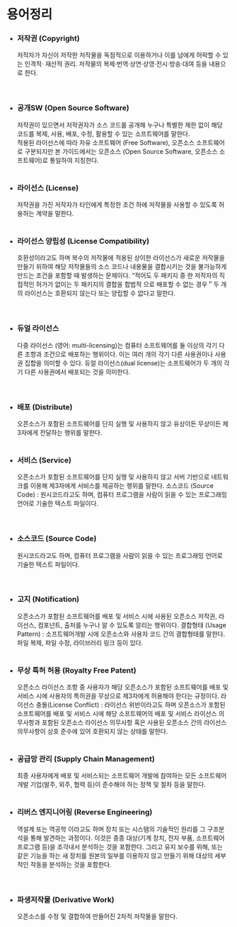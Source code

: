 # 용어정리

- ### 저작권 (Copyright)
    저작자가 자신이 저작한 저작물을 독점적으로 이용하거나 이를 남에게 허락할 수 있는 인격적· 재산적 권리. 저작물의 복제·번역·상연·상영·전시·방송·대여 등을 내용으로 한다.  
    <br><br>
- ### 공개SW (Open Source Software)
    저작권이 있으면서 저작권자가 소스 코드를 공개해 누구나 특별한 제한 없이
    해당 코드를 복제, 사용, 배포, 수정, 활용할 수 있는 소프트웨어를 말한다.  
    적용된 라이선스에 따라 자유 소프트웨어 (Free Software), 오픈소스 소프트웨어로 구분되지만 본 가이드에서는 오픈소스 (Open Source Software, 오픈소스 소프트웨어)로 통일하여 지칭한다. 
    <br><br>
- ### 라이선스 (License)  
    저작권을 가진 저작자가 타인에게 특정한 조건 하에 저작물을 사용할 수 있도록 허용하는
    계약을 말한다. 
    <br><br>
- ### 라이선스 양립성 (License Compatibility)   
    호환성이라고도 하며 복수의 저작물에 적용된 상이한 라이선스가
    새로운 저작물을 만들기 위하여 해당 저작물들의 소스 코드나 내용물을 결합시키는 것을 불가능하게 만드는 조건을
    포함할 때 발생하는 문제이다. “적어도 두 패키지 중 한 저작자의 직접적인 허가가 없이는 두 패키지의 결합을 합법적
    으로 배포할 수 없는 경우＂두 개의 라이선스는 호환되지 않는다 또는 양립할 수 없다고 말한다.   
    <br><br>
- ### 듀얼 라이선스 
    다중 라이선스 (영어: multi-licensing)는 컴퓨터 소프트웨어를 둘 이상의 각기 다른 조항과 조건으로
    배포하는 행위이다. 이는 여러 개의 각기 다른 사용권이나 사용권 집합을 의미할 수 있다. 듀얼 라이선스(dual license)는 소프트웨어가 두 개의 각기 다른 사용권에서 배포되는 것을 의미한다.  
    <br><br>
- ### 배포 (Distribute)
    오픈소스가 포함된 소프트웨어를 단지 실행 및 사용하지 않고 유상이든 무상이든 제3자에게 전달하는 행위를  말한다.
    <br><br>
- ### 서비스 (Service)
    오픈소스가 포함된 소프트웨어를 단지 실행 및 사용하지 않고 서버 기반으로 네트워크를 이용해
    제3자에게 서비스를 제공하는 행위를 말한다.
    소스코드 (Source Code) : 원시코드라고도 하며, 컴퓨터 프로그램을 사람이 읽을 수 있는 프로그래밍 언어로 기술한 텍스트 파일이다.  
    <br><br>
- ### 소스코드 (Source Code)
    원시코드라고도 하며, 컴퓨터 프로그램을 사람이 읽을 수 있는 프로그래밍 언어로 기술한
    텍스트 파일이다.  
    <br><br>
- ### 고지 (Notification)
    오픈소스가 포함된 소프트웨어를 배포 및 서비스 시에 사용된 오픈소스 저작권, 라이선스,
    컴포넌트, 출처를 누구나 알 수 있도록 알리는 행위이다.
    결합형태 (Usage Pattern) : 소프트웨어개발 시에 오픈소스와 사용자 코드 간의 결합형태를 말한다. 파일 복제, 파일
    수정, 라이브러리 링크 등이 있다.
    <br><br>
- ### 무상 특허 허용 (Royalty Free Patent)
    오픈소스 라이선스 조항 중 사용자가 해당 오픈소스가 포함된 소프트웨어를
    배포 및 서비스 시에 사용자의 특허권을 무상으로 제3자에게 허용해야 한다는 규정이다.
    라이선스 충돌(License Conflict) : 라이선스 위반이라고도 하며 오픈소스가 포함된 소프트웨어를 배포 및 서비스
    시에 해당 소프트웨어의 배포 및 서비스 라이선스 의무사항과 포함된 오픈소스 라이선스 의무사항 혹은 사용된 오픈소스
    간의 라이선스 의무사항이 상호 준수에 있어 호환되지 않는 상태를 말한다.
    <br><br>
- ### 공급망 관리 (Supply Chain Management)
    최종 사용자에게 배포 및 서비스되는 소프트웨어 개발에 참여하는
    모든 소프트웨어개발 기업(발주, 외주, 협력 등)이 준수해야 하는 정책 및 절차 등을 말한다.
    <br><br>
- ### 리버스 엔지니어링 (Reverse Engineering)
    역설계 또는 역공학 이라고도 하며 장치 또는 시스템의 기술적인
    원리를 그 구조분석을 통해 발견하는 과정이다. 이것은 종종 대상(기계 장치, 전자 부품, 소프트웨어 프로그램 등)을
    조각내서 분석하는 것을 포함한다. 그리고 유지 보수를 위해, 또는 같은 기능을 하는 새 장치를 원본의 일부를 이용하지
    않고 만들기 위해 대상의 세부적인 작동을 분석하는 것을 포함한다.  
    <br><br>
- ### 파생저작물 (Derivative Work)
    오픈소스를 수정 및 결합하여 만들어진 2차적 저작물을 말한다.
